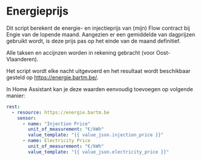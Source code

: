 # Energieprijs

Dit script berekent de energie- en injectieprijs van (mijn) Flow contract bij Engie van de lopende maand. Aangezien er een gemiddelde van dagprijzen gebruikt wordt, is deze prijs pas op het einde van de maand definitief.

Alle taksen en accijnzen worden in rekening gebracht (voor Oost-Vlaanderen).

Het script wordt elke nacht uitgevoerd en het resultaat wordt beschikbaar gesteld op https://energie.bartm.be/.

In Home Assistant kan je deze waarden eenvoudig toevoegen op volgende manier:

```yaml
rest:
  - resource: https://energie.bartm.be
    sensor:
      - name: "Injection Price"
        unit_of_measurement: "€/kWh"
        value_template: "{{ value_json.injection_price }}"
      - name: Electricity Price
        unit_of_measurement: "€/kWh"
        value_template: "{{ value_json.electricity_price }}"
```
